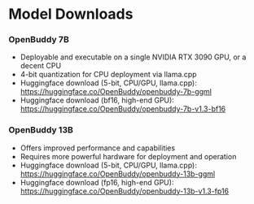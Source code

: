 # Model Downloads

### OpenBuddy 7B

- Deployable and executable on a single NVIDIA RTX 3090 GPU, or a decent CPU
- 4-bit quantization for CPU deployment via llama.cpp
- Huggingface download (5-bit, CPU/GPU, llama.cpp): https://huggingface.co/OpenBuddy/openbuddy-7b-ggml
- Huggingface download (bf16, high-end GPU): https://huggingface.co/OpenBuddy/openbuddy-7b-v1.3-bf16

### OpenBuddy 13B

- Offers improved performance and capabilities
- Requires more powerful hardware for deployment and operation
- Huggingface download (5-bit, CPU/GPU, llama.cpp): https://huggingface.co/OpenBuddy/openbuddy-13b-ggml
- Huggingface download (fp16, high-end GPU): https://huggingface.co/OpenBuddy/openbuddy-13b-v1.3-fp16
